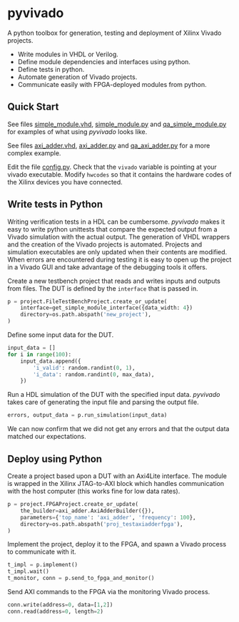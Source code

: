pyvivado
========

A python toolbox for generation, testing and deployment of Xilinx
Vivado projects.

 - Write modules in VHDL or Verilog.
 - Define module dependencies and interfaces using python.
 - Define tests in python.
 - Automate generation of Vivado projects.
 - Communicate easily with FPGA-deployed modules from python.

Quick Start
-----------

See files [simple\_module.vhd](hdl/test/simple_module.vhd),
[simple\_module.py](hdl/test/simple_module.py) and
[qa_simple\_module.py](hdl/test/qa_simple_module.py) for examples of
what using *pyvivado* looks like.

See files [axi\_adder.vhd](hdl/test/axi_adder.vhd),
[axi\_adder.py](hdl/test/axi_adder.py) and
[qa_axi\_adder.py](hdl/test/qa_axi_adder.py) for a more complex example.

Edit the file [config.py](config.py).  Check that the ``vivado``
variable is pointing at your vivado executable.  Modify ``hwcodes`` so
that it contains the hardware codes of the Xilinx devices you have
connected.

Write tests in Python 
---------------------
Writing verification tests in a HDL can be cumbersome.  *pyvivado*
makes it easy to write python unittests that compare the expected
output from a Vivado simulation with the actual output.  The
generation of VHDL wrappers and the creation of the Vivado projects is
automated.  Projects and simulation executables are only updated when
their contents are modified.  When errors are encountered during
testing it is easy to open up the project in a Vivado GUI and take
advantage of the debugging tools it offers.

Create a new testbench project that reads and writes inputs and outputs
from files.  The DUT is defined by the ``interface`` that is passed in.

```python
p = project.FileTestBenchProject.create_or_update(
    interface=get_simple_module_interface({data_width: 4})
    directory=os.path.abspath('new_project'),
)
```

Define some input data for the DUT.

```python
input_data = []
for i in range(100):
    input_data.append({
        'i_valid': random.randint(0, 1),
        'i_data': random.randint(0, max_data),
    })
```

Run a HDL simulation of the DUT with the specified input data.
*pyvivado* takes care of generating the input file and parsing the output file.

```python  
errors, output_data = p.run_simulation(input_data)
```

We can now confirm that we did not get any errors and that the output data
matched our expectations.

Deploy using Python
-------------------

Create a project based upon a DUT with an Axi4Lite interface.
The module is wrapped in the Xilinx JTAG-to-AXI block which handles
communication with the host computer (this works fine for low data rates).

```python
p = project.FPGAProject.create_or_update(
    the_builder=axi_adder.AxiAdderBuilder({}),
    parameters={'top_name': 'axi_adder', 'frequency': 100},
    directory=os.path.abspath('proj_testaxiadderfpga'),
)
```

Implement the project, deploy it to the FPGA, and spawn a Vivado process
to communicate with it.

```python
t_impl = p.implement()
t_impl.wait()
t_monitor, conn = p.send_to_fpga_and_monitor()
```

Send AXI commands to the FPGA via the monitoring Vivado process.

```python
conn.write(address=0, data=[1,2])
conn.read(address=0, length=2)
```


